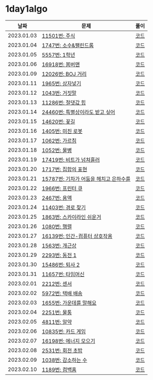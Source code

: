 # 1day1algo

| 날짜       | 문제                                                                            | 풀이                                                             |
| ---------- | ------------------------------------------------------------------------------- | ---------------------------------------------------------------- |
| 2023.01.03 | [11501번: 주식](https://www.acmicpc.net/problem/11501)                          | [코드](https://github.com/1217jdk/1day1algo/tree/main/BOJ/11501) |
| 2023.01.04 | [1747번: 소수&팰린드롬](https://www.acmicpc.net/problem/1747)                   | [코드](https://github.com/1217jdk/1day1algo/tree/main/BOJ/1747)  |
| 2023.01.05 | [5557번: 1학년](https://www.acmicpc.net/problem/5557)                           | [코드](https://github.com/1217jdk/1day1algo/tree/main/BOJ/5557)  |
| 2023.01.06 | [16918번: 봄버맨](https://www.acmicpc.net/problem/16918)                        | [코드](https://github.com/1217jdk/1day1algo/tree/main/BOJ/16918) |
| 2023.01.09 | [12026번: BOJ 거리](https://www.acmicpc.net/problem/12026)                      | [코드](https://github.com/1217jdk/1day1algo/tree/main/BOJ/12026) |
| 2023.01.11 | [1965번: 상자넣기](https://www.acmicpc.net/problem/1965)                        | [코드](https://github.com/1217jdk/1day1algo/tree/main/BOJ/1965)  |
| 2023.01.12 | [1043번: 거짓말](https://www.acmicpc.net/problem/1043)                          | [코드](https://github.com/1217jdk/1day1algo/tree/main/BOJ/1043)  |
| 2023.01.13 | [11286번: 절댓값 힙](https://www.acmicpc.net/problem/11286)                     | [코드](https://github.com/1217jdk/1day1algo/tree/main/BOJ/11286) |
| 2023.01.14 | [24460번: 특별상이라도 받고 싶어](https://www.acmicpc.net/problem/24460)        | [코드](https://github.com/1217jdk/1day1algo/tree/main/BOJ/24460) |
| 2023.01.15 | [14620번: 꽃길](https://www.acmicpc.net/problem/14620)                          | [코드](https://github.com/1217jdk/1day1algo/tree/main/BOJ/14620) |
| 2023.01.16 | [1405번: 미친 로봇](https://www.acmicpc.net/problem/1405)                       | [코드](https://github.com/1217jdk/1day1algo/tree/main/BOJ/1405)  |
| 2023.01.17 | [1062번: 가르침](https://www.acmicpc.net/problem/1062)                          | [코드](https://github.com/1217jdk/1day1algo/tree/main/BOJ/1062)  |
| 2023.01.18 | [1052번: 물병](https://www.acmicpc.net/problem/1052)                            | [코드](https://github.com/1217jdk/1day1algo/tree/main/BOJ/1052)  |
| 2023.01.19 | [17419번: 비트가 넘쳐흘러](https://www.acmicpc.net/problem/17419)               | [코드](https://github.com/1217jdk/1day1algo/tree/main/BOJ/17419) |
| 2023.01.20 | [1717번: 집합의 표현](https://www.acmicpc.net/problem/1717)                     | [코드](https://github.com/1217jdk/1day1algo/tree/main/BOJ/1717)  |
| 2023.01.21 | [15787번: 기차가 어둠을 헤치고 은하수를](https://www.acmicpc.net/problem/15787) | [코드](https://github.com/1217jdk/1day1algo/tree/main/BOJ/15787) |
| 2023.01.22 | [1966번: 프린터 큐](https://www.acmicpc.net/problem/1966)                       | [코드](https://github.com/1217jdk/1day1algo/tree/main/BOJ/1966)  |
| 2023.01.23 | [2467번: 용액](https://www.acmicpc.net/problem/2467)                            | [코드](https://github.com/1217jdk/1day1algo/tree/main/BOJ/2467)  |
| 2023.01.24 | [11403번: 경로 찾기](https://www.acmicpc.net/problem/11403)                     | [코드](https://github.com/1217jdk/1day1algo/tree/main/BOJ/11403) |
| 2023.01.25 | [1863번: 스카이라인 쉬운거](https://www.acmicpc.net/problem/1863)               | [코드](https://github.com/1217jdk/1day1algo/tree/main/BOJ/1863)  |
| 2023.01.26 | [1080번: 행렬](https://www.acmicpc.net/problem/1080)                            | [코드](https://github.com/1217jdk/1day1algo/tree/main/BOJ/1080)  |
| 2023.01.27 | [16139번: 인간-컴퓨터 상호작용](https://www.acmicpc.net/problem/16139)          | [코드](https://github.com/1217jdk/1day1algo/tree/main/BOJ/16139) |
| 2023.01.28 | [1563번: 개근상](https://www.acmicpc.net/problem/1563)                          | [코드](https://github.com/1217jdk/1day1algo/tree/main/BOJ/1563)  |
| 2023.01.29 | [2293번: 동전 1](https://www.acmicpc.net/problem/2293)                          | [코드](https://github.com/1217jdk/1day1algo/tree/main/BOJ/2293)  |
| 2023.01.30 | [15486번: 퇴사 2](https://www.acmicpc.net/problem/15486)                        | [코드](https://github.com/1217jdk/1day1algo/tree/main/BOJ/15486) |
| 2023.01.31 | [11657번: 타임머신](https://www.acmicpc.net/problem/11657)                      | [코드](https://github.com/1217jdk/1day1algo/tree/main/BOJ/11657) |
| 2023.02.01 | [2212번: 센서](https://www.acmicpc.net/problem/2212)                            | [코드](https://github.com/1217jdk/1day1algo/tree/main/BOJ/2212)  |
| 2023.02.02 | [5972번: 택배 배송](https://www.acmicpc.net/problem/5972)                       | [코드](https://github.com/1217jdk/1day1algo/tree/main/BOJ/5972)  |
| 2023.02.03 | [1655번: 가운데를 말해요](https://www.acmicpc.net/problem/1655)                 | [코드](https://github.com/1217jdk/1day1algo/tree/main/BOJ/1655)  |
| 2023.02.04 | [2251번: 물통](https://www.acmicpc.net/problem/2251)                            | [코드](https://github.com/1217jdk/1day1algo/tree/main/BOJ/2251)  |
| 2023.02.05 | [4811번: 알약](https://www.acmicpc.net/problem/4811)                            | [코드](https://github.com/1217jdk/1day1algo/tree/main/BOJ/4811)  |
| 2023.02.06 | [10835번: 카드 게임](https://www.acmicpc.net/problem/10835)                     | [코드](https://github.com/1217jdk/1day1algo/tree/main/BOJ/10835) |
| 2023.02.07 | [16198번: 에너지 모으기](https://www.acmicpc.net/problem/16198)                 | [코드](https://github.com/1217jdk/1day1algo/tree/main/BOJ/16198) |
| 2023.02.08 | [2531번: 회전 초밥](https://www.acmicpc.net/problem/2531)                       | [코드](https://github.com/1217jdk/1day1algo/tree/main/BOJ/2531)  |
| 2023.02.09 | [1038번: 감소하는 수](https://www.acmicpc.net/problem/1038)                     | [코드](https://github.com/1217jdk/1day1algo/tree/main/BOJ/1038)  |
| 2023.02.10 | [1189번: 컴백홈](https://www.acmicpc.net/problem/1189)                          | [코드](https://github.com/1217jdk/1day1algo/tree/main/BOJ/1189)  |
